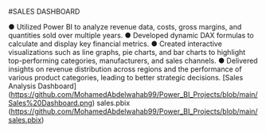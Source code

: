 #SALES DASHBOARD

  ● Utilized Power BI to analyze revenue data, costs, gross margins, and quantities sold over multiple years.
  ● Developed dynamic DAX formulas to calculate and display key financial metrics.
  ● Created interactive visualizations such as line graphs, pie charts, and bar charts to highlight top-performing
    categories, manufacturers, and sales channels.
  ● Delivered insights on revenue distribution across regions and the performance of various product categories,
     leading to better strategic decisions.
     [Sales Analysis Dashboard] (https://github.com/MohamedAbdelwahab99/Power_BI_Projects/blob/main/Sales%20Dashboard.png)
     sales.pbix (https://github.com/MohamedAbdelwahab99/Power_BI_Projects/blob/main/sales.pbix)
     
